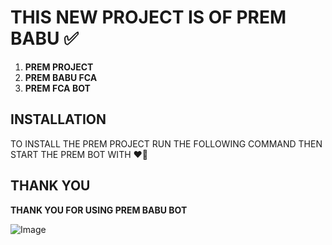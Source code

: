 # **THIS NEW PROJECT IS OF PREM BABU ✅**

1. **PREM PROJECT**
2. **PREM BABU FCA**
3. **PREM FCA BOT**

## INSTALLATION

TO INSTALL THE PREM PROJECT RUN THE FOLLOWING COMMAND THEN START THE PREM BOT WITH ❤️‍🔥
## THANK YOU 

**THANK YOU FOR USING PREM BABU BOT**

![Image](https://imgur.com/your_image_link_here)
